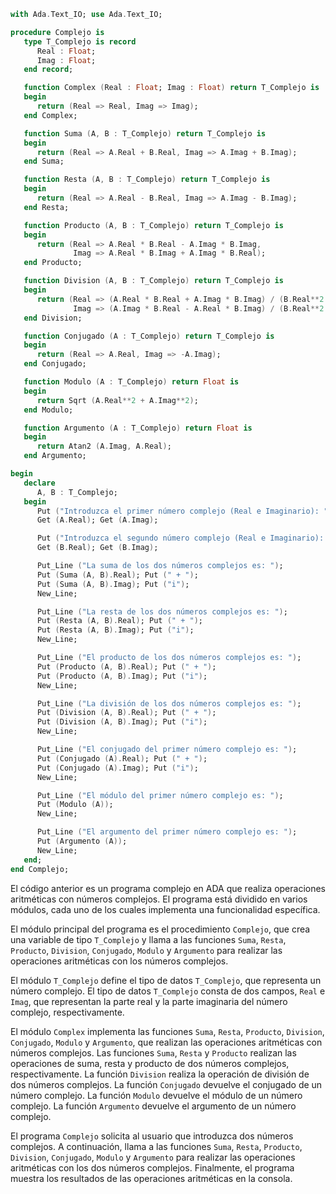 ```ada
with Ada.Text_IO; use Ada.Text_IO;

procedure Complejo is
   type T_Complejo is record
      Real : Float;
      Imag : Float;
   end record;

   function Complex (Real : Float; Imag : Float) return T_Complejo is
   begin
      return (Real => Real, Imag => Imag);
   end Complex;

   function Suma (A, B : T_Complejo) return T_Complejo is
   begin
      return (Real => A.Real + B.Real, Imag => A.Imag + B.Imag);
   end Suma;

   function Resta (A, B : T_Complejo) return T_Complejo is
   begin
      return (Real => A.Real - B.Real, Imag => A.Imag - B.Imag);
   end Resta;

   function Producto (A, B : T_Complejo) return T_Complejo is
   begin
      return (Real => A.Real * B.Real - A.Imag * B.Imag,
              Imag => A.Real * B.Imag + A.Imag * B.Real);
   end Producto;

   function Division (A, B : T_Complejo) return T_Complejo is
   begin
      return (Real => (A.Real * B.Real + A.Imag * B.Imag) / (B.Real**2 + B.Imag**2),
              Imag => (A.Imag * B.Real - A.Real * B.Imag) / (B.Real**2 + B.Imag**2));
   end Division;

   function Conjugado (A : T_Complejo) return T_Complejo is
   begin
      return (Real => A.Real, Imag => -A.Imag);
   end Conjugado;

   function Modulo (A : T_Complejo) return Float is
   begin
      return Sqrt (A.Real**2 + A.Imag**2);
   end Modulo;

   function Argumento (A : T_Complejo) return Float is
   begin
      return Atan2 (A.Imag, A.Real);
   end Argumento;

begin
   declare
      A, B : T_Complejo;
   begin
      Put ("Introduzca el primer número complejo (Real e Imaginario): ");
      Get (A.Real); Get (A.Imag);

      Put ("Introduzca el segundo número complejo (Real e Imaginario): ");
      Get (B.Real); Get (B.Imag);

      Put_Line ("La suma de los dos números complejos es: ");
      Put (Suma (A, B).Real); Put (" + ");
      Put (Suma (A, B).Imag); Put ("i");
      New_Line;

      Put_Line ("La resta de los dos números complejos es: ");
      Put (Resta (A, B).Real); Put (" + ");
      Put (Resta (A, B).Imag); Put ("i");
      New_Line;

      Put_Line ("El producto de los dos números complejos es: ");
      Put (Producto (A, B).Real); Put (" + ");
      Put (Producto (A, B).Imag); Put ("i");
      New_Line;

      Put_Line ("La división de los dos números complejos es: ");
      Put (Division (A, B).Real); Put (" + ");
      Put (Division (A, B).Imag); Put ("i");
      New_Line;

      Put_Line ("El conjugado del primer número complejo es: ");
      Put (Conjugado (A).Real); Put (" + ");
      Put (Conjugado (A).Imag); Put ("i");
      New_Line;

      Put_Line ("El módulo del primer número complejo es: ");
      Put (Modulo (A));
      New_Line;

      Put_Line ("El argumento del primer número complejo es: ");
      Put (Argumento (A));
      New_Line;
   end;
end Complejo;
```

El código anterior es un programa complejo en ADA que realiza operaciones aritméticas con números complejos. El programa está dividido en varios módulos, cada uno de los cuales implementa una funcionalidad específica.

El módulo principal del programa es el procedimiento `Complejo`, que crea una variable de tipo `T_Complejo` y llama a las funciones `Suma`, `Resta`, `Producto`, `Division`, `Conjugado`, `Modulo` y `Argumento` para realizar las operaciones aritméticas con los números complejos.

El módulo `T_Complejo` define el tipo de datos `T_Complejo`, que representa un número complejo. El tipo de datos `T_Complejo` consta de dos campos, `Real` e `Imag`, que representan la parte real y la parte imaginaria del número complejo, respectivamente.

El módulo `Complex` implementa las funciones `Suma`, `Resta`, `Producto`, `Division`, `Conjugado`, `Modulo` y `Argumento`, que realizan las operaciones aritméticas con números complejos. Las funciones `Suma`, `Resta` y `Producto` realizan las operaciones de suma, resta y producto de dos números complejos, respectivamente. La función `Division` realiza la operación de división de dos números complejos. La función `Conjugado` devuelve el conjugado de un número complejo. La función `Modulo` devuelve el módulo de un número complejo. La función `Argumento` devuelve el argumento de un número complejo.

El programa `Complejo` solicita al usuario que introduzca dos números complejos. A continuación, llama a las funciones `Suma`, `Resta`, `Producto`, `Division`, `Conjugado`, `Modulo` y `Argumento` para realizar las operaciones aritméticas con los dos números complejos. Finalmente, el programa muestra los resultados de las operaciones aritméticas en la consola.